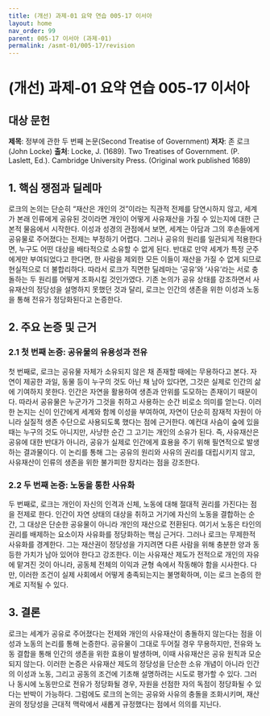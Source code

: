 ```yaml
---
title: (개선) 과제-01 요약 연습 005-17 이서아
layout: home
nav_order: 99
parent: 005-17 이서아 (과제-01)
permalink: /asmt-01/005-17/revision
---
```


# (개선) 과제-01 요약 연습 005-17 이서아 


## 대상 문헌
**제목**: 정부에 관한 두 번째 논문(Second Treatise of Government) 
**저자**: 존 로크(John Locke)
**출처**: Locke, J. (1689). Two Treatises of Government. (P. Laslett, Ed.). Cambridge University Press. (Original work published 1689)

## 1. 핵심 쟁점과 딜레마  
로크의 논의는 단순히 “재산은 개인의 것”이라는 직관적 전제를 당연시하지 않고, 세계가 본래 인류에게 공유된 것이라면 개인이 어떻게 사유재산을 가질 수 있는지에 대한 근본적 물음에서 시작한다. 이성과 성경의 관점에서 보면, 세계는 아담과 그의 후손들에게 공유물로 주어졌다는 전제는 부정하기 어렵다. 그러나 공유의 원리를 일관되게 적용한다면, 누구도 어떤 대상을 배타적으로 소유할 수 없게 된다. 반대로 만약 세계가 특정 군주에게만 부여되었다고 한다면, 한 사람을 제외한 모든 이들이 재산을 가질 수 없게 되므로 현실적으로 더 불합리하다. 따라서 로크가 직면한 딜레마는 ‘공유’와 ‘사유’라는 서로 충돌하는 두 원리를 어떻게 조화시킬 것인가였다. 기존 논의가 공유 상태를 강조하면서 사유재산의 정당성을 설명하지 못했던 것과 달리, 로크는 인간의 생존을 위한 이성과 노동을 통해 전유가 정당화된다고 논증한다. 

## 2. 주요 논증 및 근거  

### 2.1 첫 번째 논증: 공유물의 유용성과 전유 
첫 번째로, 로크는 공유물 자체가 소유되지 않은 채 존재할 때에는 무용하다고 본다. 자연이 제공한 과일, 동물 등이 누구의 것도 아닌 채 남아 있다면, 그것은 실제로 인간의 삶에 기여하지 못한다. 인간은 자연을 활용하여 생존과 안위를 도모하는 존재이기 때문이다. 따라서 공유물은 누군가가 그것을 취하고 사용하는 순간 비로소 의미를 얻는다. 이러한 논지는 신이 인간에게 세계와 함께 이성을 부여하여, 자연이 단순히 잠재적 자원이 아니라 실질적 생존 수단으로 사용되도록 했다는 점에 근거한다. 예컨대 사슴이 숲에 있을 때는 누구의 것도 아니지만, 사냥한 순간 그 고기는 개인의 소유가 된다. 즉, 사유재산은 공유에 대한 반대가 아니라, 공유가 실제로 인간에게 효용을 주기 위해 필연적으로 발생하는 결과물이다. 이 논리를 통해 그는 공유의 원리와 사유의 권리를 대립시키지 않고, 사유재산이 인류의 생존을 위한 불가피한 장치라는 점을 강조한다.

### 2.2 두 번째 논증: 노동을 통한 사유화
두 번째로, 로크는 개인이 자신의 인격과 신체, 노동에 대해 절대적 권리를 가진다는 점을 전제로 한다. 인간이 자연 상태의 대상을 취하고 거기에 자신의 노동을 결합하는 순간, 그 대상은 단순한 공유물이 아니라 개인의 재산으로 전환된다. 여기서 노동은 타인의 권리를 배제하는 요소이자 사유화를 정당화하는 핵심 근거다. 그러나 로크는 무제한적 사유화를 경계한다. 그는 재산권이 정당성을 가지려면 다른 사람을 위해 충분한 양과 동등한 가치가 남아 있어야 한다고 강조한다. 이는 사유재산 제도가 전적으로 개인의 자유에 맡겨진 것이 아니라, 공동체 전체의 이익과 균형 속에서 작동해야 함을 시사한다. 다만, 이러한 조건이 실제 사회에서 어떻게 충족되는지는 불명확하며, 이는 로크 논증의 한계로 지적될 수 있다.

## 3. 결론  
로크는 세계가 공유로 주어졌다는 전제와 개인의 사유재산이 충돌하지 않는다는 점을 이성과 노동의 논리를 통해 논증한다. 공유물이 그대로 두어질 경우 무용하지만, 전유와 노동 결합을 통해 인간의 생존을 위한 효용이 발생하며, 이때 사유재산은 공유 원칙과 모순되지 않는다. 이러한 논증은 사유재산 제도의 정당성을 단순한 소유 개념이 아니라 인간의 이성과 노동, 그리고 공동의 조건에 기초해 설명하려는 시도로 평가할 수 있다. 그러나 동시에 노동만으로 전유가 정당화될 경우, 자원을 선점한 자의 독점이 정당화될 수 있다는 반박이 가능하다. 그럼에도 로크의 논의는 공유와 사유의 충돌을 조화시키며, 재산권의 정당성을 근대적 맥락에서 새롭게 규정했다는 점에서 의의를 지닌다.

